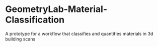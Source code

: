 # GeometryLab-Material-Classification
A prototype for a workflow that classifies and quantifies materials in 3d building scans
